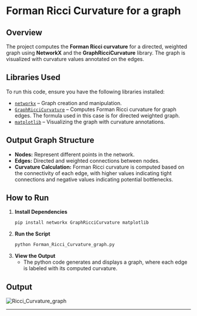 
# **Forman Ricci Curvature for a graph**

## **Overview**
The project computes the **Forman Ricci curvature** for a directed, weighted graph using **NetworkX** and the **GraphRicciCurvature** library. The graph is visualized with curvature values annotated on the edges.

## **Libraries Used**
To run this code, ensure you have the following libraries installed:  
- [`networkx`](https://networkx.org/) – Graph creation and manipulation.  
- [`GraphRicciCurvature`](https://pypi.org/project/GraphRicciCurvature/) – Computes Forman Ricci curvature for graph edges. The formula used in this case is for directed weighted graph.
- [`matplotlib`](https://matplotlib.org/) – Visualizing the graph with curvature annotations.  

## **Output Graph Structure**
- **Nodes:** Represent different points in the network.  
- **Edges:** Directed and weighted connections between nodes.  
- **Curvature Calculation:** Forman Ricci curvature is computed based on the connectivity of each edge, with higher values indicating tight connections and negative values indicating potential bottlenecks.  

## **How to Run**
1. **Install Dependencies**  
   ```bash
   pip install networkx GraphRicciCurvature matplotlib
   ```
2. **Run the Script**  
   ```bash
   python Forman_Ricci_Curvature_graph.py
   ```
3. **View the Output**  
   - The python code generates and displays a graph, where each edge is labeled with its computed curvature.  


## **Output**
 
![Ricci_Curvature_graph](https://github.com/user-attachments/assets/240f2ca1-261d-45d5-82f5-d99d2c7ff753)

---
